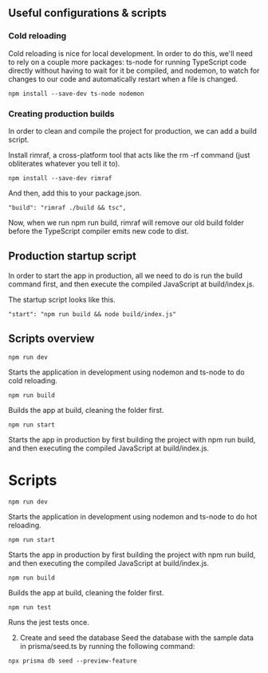 ## Useful configurations & scripts
### Cold reloading
Cold reloading is nice for local development. In order to do this, we'll need to rely on a couple more packages: ts-node for running TypeScript code directly without having to wait for it be compiled, and nodemon, to watch for changes to our code and automatically restart when a file is changed.
```
npm install --save-dev ts-node nodemon
```

### Creating production builds

In order to clean and compile the project for production, we can add a build script.

Install rimraf, a cross-platform tool that acts like the rm -rf command (just obliterates whatever you tell it to).
```
npm install --save-dev rimraf
```
And then, add this to your package.json.
```
"build": "rimraf ./build && tsc",
```
Now, when we run npm run build, rimraf will remove our old build folder before the TypeScript compiler emits new code to dist.

## Production startup script
In order to start the app in production, all we need to do is run the build command first, and then execute the compiled JavaScript at build/index.js.

The startup script looks like this.
```
"start": "npm run build && node build/index.js"
```

## Scripts overview
```
npm run dev
```
Starts the application in development using nodemon and ts-node to do cold reloading.
```
npm run build
```
Builds the app at build, cleaning the folder first.
```
npm run start
```
Starts the app in production by first building the project with npm run build, and then executing the compiled JavaScript at build/index.js.

# Scripts
```
npm run dev
```
Starts the application in development using nodemon and ts-node to do hot reloading.
```
npm run start
```
Starts the app in production by first building the project with npm run build, and then executing the compiled JavaScript at build/index.js.
```
npm run build
```
Builds the app at build, cleaning the folder first.
```
npm run test
```
Runs the jest tests once.

2. Create and seed the database
Seed the database with the sample data in prisma/seed.ts by running the following command:
```
npx prisma db seed --preview-feature
```